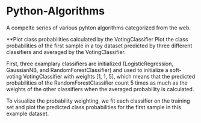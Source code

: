 # Python-Algorithms
A compelte series of various pyhton algorithms categorized from the web.


**Plot class probabilities calculated by the VotingClassifier
Plot the class probabilities of the first sample in a toy dataset predicted by three different classifiers and averaged by the VotingClassifier.

First, three examplary classifiers are initialized (LogisticRegression, GaussianNB, and RandomForestClassifier) and used to initialize a soft-voting VotingClassifier with weights [1, 1, 5], which means that the predicted probabilities of the RandomForestClassifier count 5 times as much as the weights of the other classifiers when the averaged probability is calculated.

To visualize the probability weighting, we fit each classifier on the training set and plot the predicted class probabilities for the first sample in this example dataset.

